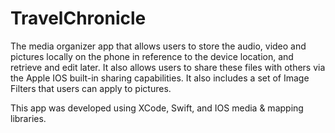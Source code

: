 # TravelChronicle

The media organizer app that allows users to store the audio, video and pictures locally on the phone in reference to the device location, and retrieve and edit later. It also allows users to share these files with others via the Apple IOS built-in sharing capabilities. It also includes a set of Image Filters that users can apply to pictures.

This app was developed using XCode, Swift, and IOS media & mapping libraries.
